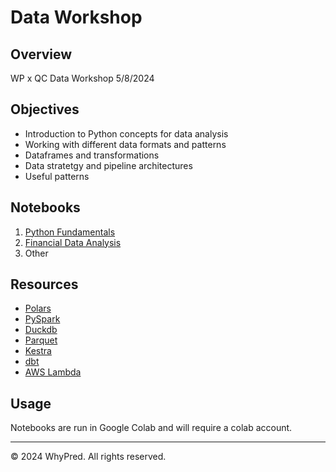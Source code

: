 # Data Workshop



## Overview
WP x QC Data Workshop 5/8/2024

## Objectives
- Introduction to Python concepts for data analysis
- Working with different data formats and patterns
- Dataframes and transformations
- Data stratetgy and pipeline architectures
- Useful patterns

## Notebooks
1. [Python Fundamentals](https://colab.research.google.com/drive/1rnYK2BGTUoq3k-AL1TeeHHhYUTv_pkxY?usp=sharing)
2. [Financial Data Analysis](https://colab.research.google.com/drive/18EaQZJxIvk2mb7PpJXDZjqKWba6TVSXY?usp=sharing)
3. Other
   
## Resources
- [Polars](https://pola.rs/)
- [PySpark](https://www.databricks.com/glossary/pyspark)
- [Duckdb](https://duckdb.org/docs/)
- [Parquet](https://parquet.apache.org/docs/)
- [Kestra](https://kestra.io/)
- [dbt](https://www.getdbt.com/product/what-is-dbt)
- [AWS Lambda](https://aws.amazon.com/lambda/)
  
## Usage
Notebooks are run in Google Colab and will require a colab account.

---
© 2024 WhyPred. All rights reserved.
